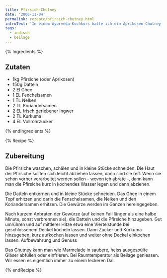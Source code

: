 ```yaml
---
title: Pfirsich-Chutney
date: '2006-11-04'
permalink: rezepte/pfirsich-chutney.html
introText: 'In einem Ayurveda-Kochkurs hatte ich ein Aprikosen-Chutney kennengelernt, das wir danach häufig selber gemacht haben. Doch die Wahl der Frucht ist generell variabel, so habe ich das Rezept diesmal mit Pfirsichen gemacht. Eine Freundin hatte uns mehrere Kilogramm frischer Pfirsiche geschenkt. Die mussten ja gebührend verarbeitet werden.'
tags:
  - indisch
  - beilage
---
```


{% Ingredients %}

## Zutaten

- 1kg Pfirsiche (oder Aprikosen)
- 150g Datteln
- 2 El Ghee
- 1 EL Fenchelsamen
- 1 TL Nelken
- 2 TL Koriandersamen
- 2 EL frisch geriebener Ingwer
- 2 TL Kurkuma
- 4 EL Vollrohrzucker

{% endIngredients %}

{% Recipe %}

## Zubereitung

Die Pfirsiche waschen, schälen und in kleine Stücke schneiden. Die Haut der Pfirsiche sollten sich leicht abziehen lassen, dann sind sie reif. Wenn sie schon vorher verarbeitet werden sollen – wovon ich abrate -, dann kann man die Pfirsiche kurz in kochendes Wasser legen und dann abziehen.

Die Datteln entkernen und in kleine Stücke schneiden. Das Ghee in einem Topf erhitzen und darin die Fenschelsamen, die Nelken und den Koriandersamen erhitzen. Die Gewürze werden im Ganzen hereingegeben.

Nach kurzem Anbraten der Gewürze (auf keinen Fall länger als eine halbe Minute, sonst verbrennen sie), die Datteln und die Pfirsiche hinzugeben. Gut umrühren und auf mittlerer Hitze etwa eine Viertelstunde bei geschlossenem Deckel köcheln lassen. Dann Zucker und Kurkuma hinzugeben, kurz aufkochen lassen und weiter ohne Deckel einkochen lassen.
Aufbewahrung und Genuss

Das Chutney kann man wie Marmelade in saubere, heiss ausgespülte Gläser abfüllen oder einfrieren. Bei Raumtemperatur als Beilage geniessen. Wir essen es eigentlich immer zu einem leckeren Dal.

{% endRecipe %}
